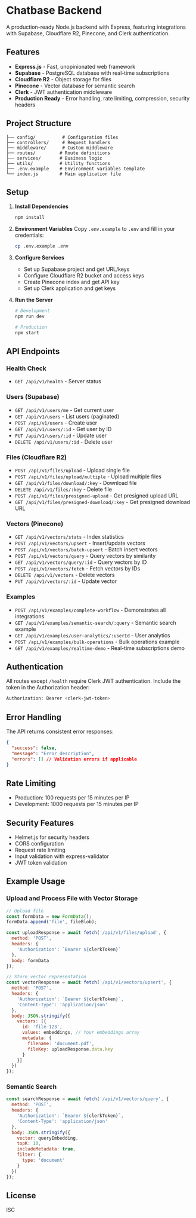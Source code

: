# Chatbase Backend

A production-ready Node.js backend with Express, featuring integrations with Supabase, Cloudflare R2, Pinecone, and Clerk authentication.

## Features

- **Express.js** - Fast, unopinionated web framework
- **Supabase** - PostgreSQL database with real-time subscriptions
- **Cloudflare R2** - Object storage for files
- **Pinecone** - Vector database for semantic search
- **Clerk** - JWT authentication middleware
- **Production Ready** - Error handling, rate limiting, compression, security headers

## Project Structure

```
├── config/          # Configuration files
├── controllers/     # Request handlers
├── middleware/      # Custom middleware
├── routes/         # Route definitions
├── services/       # Business logic
├── utils/          # Utility functions
├── .env.example    # Environment variables template
└── index.js        # Main application file
```

## Setup

1. **Install Dependencies**
   ```bash
   npm install
   ```

2. **Environment Variables**
   Copy `.env.example` to `.env` and fill in your credentials:
   ```bash
   cp .env.example .env
   ```

3. **Configure Services**
   - Set up Supabase project and get URL/keys
   - Configure Cloudflare R2 bucket and access keys
   - Create Pinecone index and get API key
   - Set up Clerk application and get keys

4. **Run the Server**
   ```bash
   # Development
   npm run dev
   
   # Production
   npm start
   ```

## API Endpoints

### Health Check
- `GET /api/v1/health` - Server status

### Users (Supabase)
- `GET /api/v1/users/me` - Get current user
- `GET /api/v1/users` - List users (paginated)
- `POST /api/v1/users` - Create user
- `GET /api/v1/users/:id` - Get user by ID
- `PUT /api/v1/users/:id` - Update user
- `DELETE /api/v1/users/:id` - Delete user

### Files (Cloudflare R2)
- `POST /api/v1/files/upload` - Upload single file
- `POST /api/v1/files/upload/multiple` - Upload multiple files
- `GET /api/v1/files/download/:key` - Download file
- `DELETE /api/v1/files/:key` - Delete file
- `POST /api/v1/files/presigned-upload` - Get presigned upload URL
- `GET /api/v1/files/presigned-download/:key` - Get presigned download URL

### Vectors (Pinecone)
- `GET /api/v1/vectors/stats` - Index statistics
- `POST /api/v1/vectors/upsert` - Insert/update vectors
- `POST /api/v1/vectors/batch-upsert` - Batch insert vectors
- `POST /api/v1/vectors/query` - Query vectors by similarity
- `GET /api/v1/vectors/query/:id` - Query vectors by ID
- `POST /api/v1/vectors/fetch` - Fetch vectors by IDs
- `DELETE /api/v1/vectors` - Delete vectors
- `PUT /api/v1/vectors/:id` - Update vector

### Examples
- `POST /api/v1/examples/complete-workflow` - Demonstrates all integrations
- `GET /api/v1/examples/semantic-search/:query` - Semantic search example
- `GET /api/v1/examples/user-analytics/:userId` - User analytics
- `POST /api/v1/examples/bulk-operations` - Bulk operations example
- `GET /api/v1/examples/realtime-demo` - Real-time subscriptions demo

## Authentication

All routes except `/health` require Clerk JWT authentication. Include the token in the Authorization header:

```bash
Authorization: Bearer <clerk-jwt-token>
```

## Error Handling

The API returns consistent error responses:

```json
{
  "success": false,
  "message": "Error description",
  "errors": [] // Validation errors if applicable
}
```

## Rate Limiting

- Production: 100 requests per 15 minutes per IP
- Development: 1000 requests per 15 minutes per IP

## Security Features

- Helmet.js for security headers
- CORS configuration
- Request rate limiting
- Input validation with express-validator
- JWT token validation

## Example Usage

### Upload and Process File with Vector Storage

```javascript
// Upload file
const formData = new FormData();
formData.append('file', fileBlob);

const uploadResponse = await fetch('/api/v1/files/upload', {
  method: 'POST',
  headers: {
    'Authorization': `Bearer ${clerkToken}`
  },
  body: formData
});

// Store vector representation
const vectorResponse = await fetch('/api/v1/vectors/upsert', {
  method: 'POST',
  headers: {
    'Authorization': `Bearer ${clerkToken}`,
    'Content-Type': 'application/json'
  },
  body: JSON.stringify({
    vectors: [{
      id: 'file-123',
      values: embeddings, // Your embeddings array
      metadata: {
        filename: 'document.pdf',
        fileKey: uploadResponse.data.key
      }
    }]
  })
});
```

### Semantic Search

```javascript
const searchResponse = await fetch('/api/v1/vectors/query', {
  method: 'POST',
  headers: {
    'Authorization': `Bearer ${clerkToken}`,
    'Content-Type': 'application/json'
  },
  body: JSON.stringify({
    vector: queryEmbedding,
    topK: 10,
    includeMetadata: true,
    filter: {
      type: 'document'
    }
  })
});
```

## License

ISC